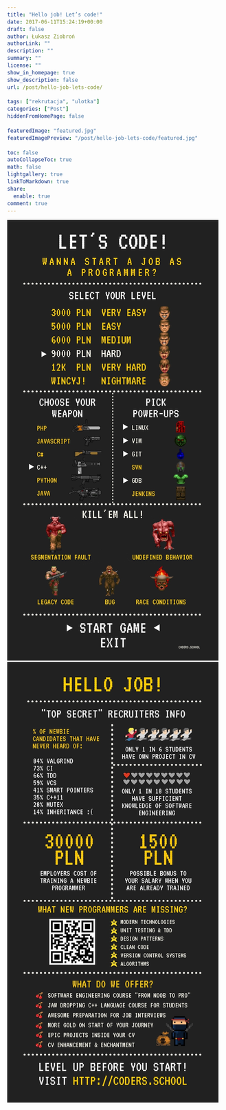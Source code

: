 ```yaml
---
title: "Hello job! Let’s code!"
date: 2017-06-11T15:24:19+00:00
draft: false
author: Łukasz Ziobroń
authorLink: ""
description: ""
summary: ""
license: ""
show_in_homepage: true
show_description: false
url: /post/hello-job-lets-code/

tags: ["rekrutacja", "ulotka"]
categories: ["Post"]
hiddenFromHomePage: false

featuredImage: "featured.jpg"
featuredImagePreview: "/post/hello-job-lets-code/featured.jpg"

toc: false
autoCollapseToc: true
math: false
lightgallery: true
linkToMarkdown: true
share:
  enable: true
comment: true
---
```


![Front](front.jpg)
![Back](back.jpg)